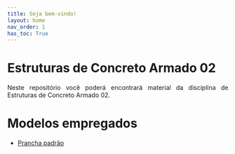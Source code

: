 ```yaml
---
title: Seja bem-vindo!
layout: home
nav_order: 1
has_toc: True
---
```


<h1>Estruturas de Concreto Armado 02</h1>

<p align = "justify">
Neste repositório você poderá encontrará material da disciplina de Estruturas de Concreto Armado 02.
</p>

<!-- <h1>Aulas</h1> -->

<h1>Modelos empregados</h1>

<ul>
  <li><a target="_blank" rel="noopener" href="https://drive.google.com/file/d/1UUOfmCH4539GA46mEw_687d9u7eGKAH4/view?usp=sharing">Prancha padrão</a></li>
</ul>
